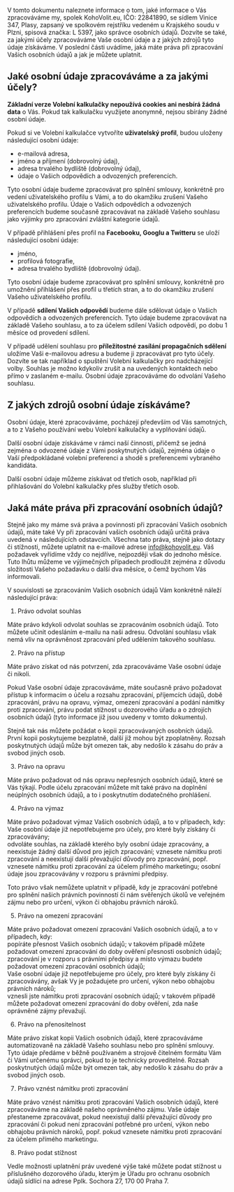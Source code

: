 V tomto dokumentu naleznete informace o tom, jaké informace o Vás zpracováváme my, spolek KohoVolit.eu, IČO: 22841890, se sídlem Vinice 347, Plasy, zapsaný ve spolkovém rejstříku vedeném u Krajského soudu v Plzni, spisová značka: L 5397, jako správce osobních údajů. Dozvíte se také, za jakými účely zpracováváme Vaše osobní údaje a z jakých zdrojů tyto údaje získáváme. V poslední části uvádíme, jaká máte práva při zpracování Vašich osobních údajů a jak je můžete uplatnit.

## Jaké osobní údaje zpracováváme a za jakými účely?

**Základní verze Volební kalkulačky nepoužívá cookies ani nesbírá žádná data** o Vás. Pokud tak kalkulačku využijete anonymně, nejsou sbírány žádné osobní údaje.

Pokud si ve Volební kalkulačce vytvoříte **uživatelský profil**, budou uloženy následující osobní údaje:

- e-mailová adresa,
- jméno a příjmení (dobrovolný údaj),
- adresa trvalého bydliště (dobrovolný údaj), 
- údaje o Vašich odpovědích a odvozených preferencích.

Tyto osobní údaje budeme zpracovávat pro splnění smlouvy, konkrétně pro vedení uživatelského profilu s Vámi, a to do okamžiku zrušení Vašeho uživatelského profilu. Údaje o Vašich odpovědích a odvozených preferencích budeme současně zpracovávat na základě Vašeho souhlasu jako výjimky pro zpracování zvláštní kategorie údajů.

V případě přihlášení přes profil na **Facebooku, Googlu a Twitteru** se uloží následující osobní údaje:

- jméno,
- profilová fotografie,
- adresa trvalého bydliště (dobrovolný údaj).

Tyto osobní údaje budeme zpracovávat pro splnění smlouvy, konkrétně pro umožnění přihlášení přes profil u třetích stran, a to do okamžiku zrušení Vašeho uživatelského profilu.

V případě **sdílení Vašich odpovědí** budeme dále sdělovat údaje o Vašich odpovědích a odvozených preferencích. Tyto údaje budeme zpracovávat na základě Vašeho souhlasu, a to za účelem sdílení Vašich odpovědí, po dobu 1 měsíce od provedení sdílení.

V případě udělení souhlasu pro **příležitostné zasílání propagačních sdělení** uložíme Vaši e-mailovou adresu a budeme ji zpracovávat pro tyto účely. Dozvíte se tak například o spuštění Volební kalkulačky pro nadcházející volby. Souhlas je možno kdykoliv zrušit a na uvedených kontaktech nebo přímo v zaslaném e-mailu. Osobní údaje zpracováváme do odvolání Vašeho souhlasu. 

## Z jakých zdrojů osobní údaje získáváme?

Osobní údaje, které zpracováváme, pocházejí především od Vás samotných, a to z Vašeho používání webu Volební kalkulačky a vyplňování údajů.

Další osobní údaje získáváme v rámci naší činnosti, přičemž se jedná zejména o odvozené údaje z Vámi poskytnutých údajů, zejména údaje o Vaší předpokládané volební preferenci a shodě s preferencemi vybraného kandidáta.

Další osobní údaje můžeme získávat od třetích osob, například při přihlašování do Volební kalkulačky přes služby třetích osob. 

## Jaká máte práva při zpracování osobních údajů?

Stejně jako my máme svá práva a povinnosti při zpracování Vašich osobních údajů, máte také Vy při zpracování vašich osobních údajů určitá práva uvedená v následujících odstavcích. Všechna tato práva, stejně jako dotazy či stížnosti, můžete uplatnit na e-mailové adrese info@kohovolit.eu. Váš požadavek vyřídíme vždy co nejdříve, nejpozději však do jednoho měsíce. Tuto lhůtu můžeme ve výjimečných případech prodloužit zejména z důvodu složitosti Vašeho požadavku o další dva měsíce, o čemž bychom Vás informovali.

V souvislosti se zpracováním Vašich osobních údajů Vám konkrétně náleží následující práva:

1. Právo odvolat souhlas

  Máte právo kdykoli odvolat souhlas se zpracováním osobních údajů. Toto můžete učinit odesláním e-mailu na naši adresu. Odvolání souhlasu však nemá vliv na oprávněnost zpracování před udělením takového souhlasu.

2. Právo na přístup

  Máte právo získat od nás potvrzení, zda zpracováváme Vaše osobní údaje či nikoli.
  
  Pokud Vaše osobní údaje zpracováváme, máte současně právo požadovat přístup k informacím o účelu a rozsahu zpracování, příjemcích údajů, době zpracování, právu na opravu, výmaz, omezení zpracování a podání námitky proti zpracování, právu podat stížnost u dozorového úřadu a o zdrojích osobních údajů (tyto informace již jsou uvedeny v tomto dokumentu). 
  
  Stejně tak nás můžete požádat o kopii zpracovávaných osobních údajů. První kopii poskytujeme bezplatně, další již mohou být zpoplatněny. Rozsah poskytnutých údajů může být omezen tak, aby nedošlo k zásahu do práv a svobod jiných osob. 

3. Právo na opravu

  Máte právo požadovat od nás opravu nepřesných osobních údajů, které se Vás týkají. Podle účelu zpracování můžete mít také právo na doplnění neúplných osobních údajů, a to i poskytnutím dodatečného prohlášení.

4. Právo na výmaz

  Máte právo požadovat výmaz Vašich osobních údajů, a to v případech, kdy:  
  Vaše osobní údaje již nepotřebujeme pro účely, pro které byly získány či zpracovávány;  
  odvoláte souhlas, na základě kterého byly osobní údaje zpracovány, a neexistuje žádný další důvod pro jejich zpracování;
  vznesete námitku proti zpracování a neexistují další převažující důvody pro zpracování, popř. vznesete námitku proti zpracování za účelem přímého marketingu;
  osobní údaje jsou zpracovávány v rozporu s právními předpisy.

  Toto právo však nemůžete uplatnit v případě, kdy je zpracování potřebné pro splnění našich právních povinností či nám svěřených úkolů ve veřejném zájmu nebo pro určení, výkon či obhajobu právních nároků.

5. Právo na omezení zpracování

  Máte právo požadovat omezení zpracování Vašich osobních údajů, a to v případech, kdy:  
  popíráte přesnost Vašich osobních údajů; v takovém případě můžete požadovat omezení zpracování do doby ověření přesnosti osobních údajů;  
  zpracování je v rozporu s právními předpisy a místo výmazu budete požadovat omezení zpracování osobních údajů;  
  Vaše osobní údaje již nepotřebujeme pro účely, pro které byly získány či zpracovávány, avšak Vy je požadujete pro určení, výkon nebo obhajobu právních nároků;  
  vznesli jste námitku proti zpracování osobních údajů; v takovém případě můžete požadovat omezení zpracování do doby ověření, zda naše oprávněné zájmy převažují.
  
6. Právo na přenositelnost
  
  Máte právo získat kopii Vašich osobních údajů, které zpracováváme automatizovaně na základě Vašeho souhlasu nebo pro splnění smlouvy. Tyto údaje předáme v běžně používaném a strojově čitelném formátu Vám či Vámi určenému správci, pokud to je technicky proveditelné. Rozsah poskytnutých údajů může být omezen tak, aby nedošlo k zásahu do práv a svobod jiných osob.  

7. Právo vznést námitku proti zpracování

  Máte právo vznést námitku proti zpracování Vašich osobních údajů, které zpracováváme na základě našeho oprávněného zájmu. Vaše údaje přestaneme zpracovávat, pokud neexistují další převažující důvody pro zpracování či pokud není zpracování potřebné pro určení, výkon nebo obhajobu právních nároků, popř. pokud vznesete námitku proti zpracování za účelem přímého marketingu.

8. Právo podat stížnost

  Vedle možnosti uplatnění práv uvedené výše také můžete podat stížnost u příslušného dozorového úřadu, kterým je Úřadu pro ochranu osobních údajů sídlící na adrese Pplk. Sochora 27, 170 00 Praha 7. 
